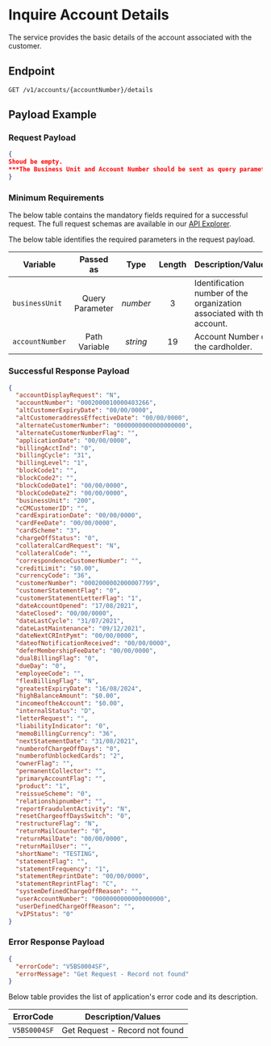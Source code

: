 # Inquire Account Details

 The service provides the basic details of the account associated with the customer.

## Endpoint

`GET /v1/accounts/{accountNumber}/details`

## Payload Example

### Request Payload

```json
{
Shoud be empty.
***The Business Unit and Account Number should be sent as query parameters and path variable.*** 
}
```   

### Minimum Requirements

The below table contains the mandatory fields required for a successful request. The full request schemas are available in our [API Explorer](../api/?type=get&path=/v1/accounts/{accountNumber}/details).

The below table identifies the required parameters in the request payload.

| Variable | Passed as | Type | Length | Description/Values |
| -------- | :-------: | :--: | :------------: | ------------------ |
| `businessUnit` | Query Parameter | *number* | 3 | Identification number of the organization associated with the account. |
| `accountNumber` | Path Variable | *string* | 19 | Account Number of the cardholder. |

### Successful Response Payload

```json
{
  "accountDisplayRequest": "N",
  "accountNumber": "0002000010000403266",
  "altCustomerExpiryDate": "00/00/0000",
  "altCustomeraddressEffectiveDate": "00/00/0000",
  "alternateCustomerNumber": "0000000000000000000",
  "alternateCustomerNumberFlag": "",
  "applicationDate": "00/00/0000",
  "billingAcctInd": "0",
  "billingCycle": "31",
  "billingLevel": "1",
  "blockCode1": "",
  "blockCode2": "",
  "blockCodeDate1": "00/00/0000",
  "blockCodeDate2": "00/00/0000",
  "businessUnit": "200",
  "cCMCustomerID": "",
  "cardExpirationDate": "00/00/0000",
  "cardFeeDate": "00/00/0000",
  "cardScheme": "3",
  "chargeOffStatus": "0",
  "collateralCardRequest": "N",
  "collateralCode": "",
  "correspondenceCustomerNumber": "",
  "creditLimit": "$0.00",
  "currencyCode": "36",
  "customerNumber": "0002000002000007799",
  "customerStatementFlag": "0",
  "customerStatementLetterFlag": "1",
  "dateAccountOpened": "17/08/2021",
  "dateClosed": "00/00/0000",
  "dateLastCycle": "31/07/2021",
  "dateLastMaintenance": "09/12/2021",
  "dateNextCRIntPymt": "00/00/0000",
  "dateofNotificationReceived": "00/00/0000",
  "deferMembershipFeeDate": "00/00/0000",
  "dualBillingFlag": "0",
  "dueDay": "0",
  "employeeCode": "",
  "flexBillingFlag": "N",
  "greatestExpiryDate": "16/08/2024",
  "highBalanceAmount": "$0.00",
  "incomeoftheAccount": "$0.00",
  "internalStatus": "D",
  "letterRequest": "",
  "liabilityIndicator": "0",
  "memoBillingCurrency": "36",
  "nextStatementDate": "31/08/2021",
  "numberofChargeOffDays": "0",
  "numberofUnblockedCards": "2",
  "ownerFlag": "",
  "permanentCollector": "",
  "primaryAccountFlag": "",
  "product": "1",
  "reissueScheme": "0",
  "relationshipnumber": "",
  "reportFraudulentActivity": "N",
  "resetChargeoffDaysSwitch": "0",
  "restructureFlag": "N",
  "returnMailCounter": "0",
  "returnMailDate": "00/00/0000",
  "returnMailUser": "",
  "shortName": "TESTING",
  "statementFlag": "",
  "statementFrequency": "1",
  "statementReprintDate": "00/00/0000",
  "statementReprintFlag": "C",
  "systemDefinedChargeOffReason": "",
  "userAccountNumber": "0000000000000000000",
  "userDefinedChargeOffReason": "",
  "vIPStatus": "0"
}
```

### Error Response Payload

```json
{
  "errorCode": "V5BS0004SF",
  "errorMessage": "Get Request - Record not found"  
}
```

Below table provides the list of application's error code and its description.

| ErrorCode |  Description/Values |
| --------  | ------------------ |
| `V5BS0004SF` | Get Request - Record not found|
